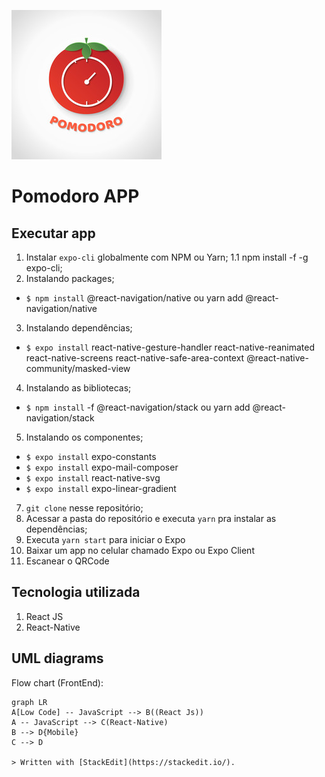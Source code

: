 ![enter image description here](https://github.com/ambulcao/Pomodora/blob/master/logo.png)

# Pomodoro APP

## [](https://github.com/ambulcao/Pomodora#executar-app)Executar app

1. Instalar  `expo-cli`  globalmente com NPM ou Yarn; 1.1 npm install -f -g expo-cli;
2. Instalando packages; 
- `$ npm install` @react-navigation/native ou yarn add @react-navigation/native
3. Instalando dependências; 
- `$ expo install` react-native-gesture-handler react-native-reanimated react-native-screens react-native-safe-area-context @react-native-community/masked-view
4. Instalando as bibliotecas; 
- `$ npm install` -f @react-navigation/stack ou yarn add @react-navigation/stack
5. Instalando os componentes; 
- `$ expo install` expo-constants 
- `$ expo install` expo-mail-composer 
- `$ expo install` react-native-svg 
- `$ expo install` expo-linear-gradient
7. `git clone`  nesse repositório;
8. Acessar a pasta do repositório e executa  `yarn`  pra instalar as dependências;
9. Executa  `yarn start`  para iniciar o Expo
10. Baixar um app no celular chamado Expo ou Expo Client
11. Escanear o QRCode

## [](https://github.com/ambulcao/Pomodora#tecnologia-utilizada)Tecnologia utilizada

1.  React JS
2.  React-Native

## UML diagrams

Flow chart (FrontEnd):

```mermaid
graph LR
A[Low Code] -- JavaScript --> B((React Js))
A -- JavaScript --> C(React-Native)
B --> D{Mobile}
C --> D

> Written with [StackEdit](https://stackedit.io/).
